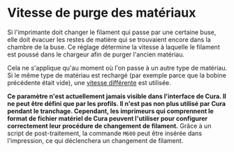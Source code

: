 Vitesse de purge des matériaux
===

Si l'imprimante doit changer le filament qui passe par une certaine buse, elle doit évacuer les restes de matière qui se trouvaient encore dans la chambre de la buse. Ce réglage détermine la vitesse à laquelle le filament est poussé dans le chargeur afin de purger l'ancien matériau.

Cela ne s'applique qu'au moment où l'on passe à un autre type de matériau. Si le même type de matériau est rechargé (par exemple parce que la bobine précédente était vide), une [vitesse différente](material_end_of_filament_purge_speed.md) est utilisée.

**Ce paramètre n'est actuellement jamais visible dans l'interface de Cura. Il ne peut être défini que par les profils. Il n'est pas non plus utilisé par Cura pendant le tranchage. Cependant, les imprimeurs qui comprennent le format de fichier matériel de Cura peuvent l'utiliser pour configurer correctement leur procédure de changement de filament.** Grâce à un script de post-traitement, la commande `M600` peut être insérée dans l'impression, ce qui déclenchera un changement de filament.
